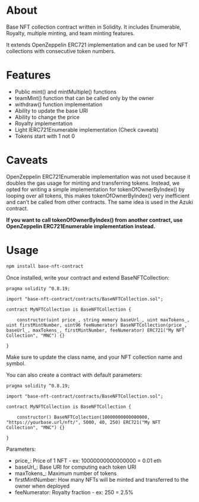 # About

Base NFT collection contract written in Solidity. It includes Enumerable, Royalty, multiple minting, and team minting features.

It extends OpenZeppelin ERC721 implementation and can be used for NFT collections with consecutive token numbers.

# Features

- Public mint() and mintMultiple() functions
- teamMint() function that can be called only by the owner
- withdraw() function implementation
- Ability to update the base URI
- Ability to change the price
- Royalty implementation
- Light IERC721Enumerable implementation (Check caveats)
- Tokens start with 1 not 0

# Caveats

OpenZeppelin ERC721Enumerable implementation was not used because it doubles the gas usage for minting and transferring tokens. Instead, we opted for writing a simple implementation for tokenOfOwnerByIndex() by looping over all tokens, this makes tokenOfOwnerByIndex() very inefficient and can't be called from other contracts. The same idea is used in the Azuki contract.

**If you want to call tokenOfOwnerByIndex() from another contract, use OpenZeppelin ERC721Enumerable implementation instead.**

# Usage

```sh
npm install base-nft-contract
```

Once installed, write your contract and extend BaseNFTCollection:

```solidity
pragma solidity ^0.8.19;

import "base-nft-contract/contracts/BaseNFTCollection.sol";

contract MyNFTCollection is BaseNFTCollection {

    constructor(uint price_, string memory baseUrl_, uint maxTokens_, uint firstMintNumber, uint96 feeNumerator) BaseNFTCollection(price_, baseUrl_, maxTokens_, firstMintNumber, feeNumerator) ERC721("My NFT Collection", "MNC") {}

}
```

Make sure to update the class name, and your NFT collection name and symbol.

You can also create a contract with default parameters:

```solidity
pragma solidity ^0.8.19;

import "base-nft-contract/contracts/BaseNFTCollection.sol";

contract MyNFTCollection is BaseNFTCollection {

    constructor() BaseNFTCollection(10000000000000000, "https://yourbase.url/nft/", 5000, 40, 250) ERC721("My NFT Collection", "MNC") {}

}
```

Parameters:
- price_: Price of 1 NFT - ex: 10000000000000000 = 0.01 eth
- baseUrl_: Base URI for computing each token URI
- maxTokens_: Maximum number of tokens
- firstMintNumber: How many NFTs will be minted and transferred to the owner when deployed
- feeNumerator: Royalty fraction - ex: 250 = 2.5%
